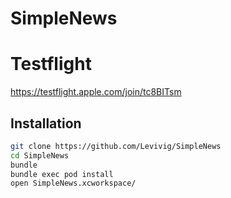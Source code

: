 # SimpleNews


# Testflight


https://testflight.apple.com/join/tc8BITsm


## Installation

```sh
git clone https://github.com/Levivig/SimpleNews
cd SimpleNews
bundle
bundle exec pod install
open SimpleNews.xcworkspace/
```
